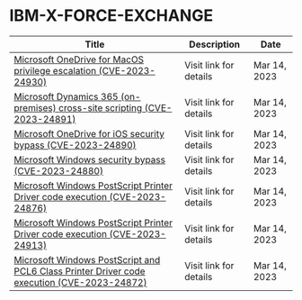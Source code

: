 

# IBM-X-FORCE-EXCHANGE

 |Title|Description|Date|
 |---|---|---|
 |[Microsoft OneDrive for MacOS privilege escalation (CVE-2023-24930)](https://exchange.xforce.ibmcloud.com/activity/list?filter=Vulnerabilities)|Visit link for details|Mar 14, 2023|
 |[Microsoft Dynamics 365 (on-premises) cross-site scripting (CVE-2023-24891)](https://exchange.xforce.ibmcloud.com/activity/list?filter=Vulnerabilities)|Visit link for details|Mar 14, 2023|
 |[Microsoft OneDrive for iOS security bypass (CVE-2023-24890)](https://exchange.xforce.ibmcloud.com/activity/list?filter=Vulnerabilities)|Visit link for details|Mar 14, 2023|
 |[Microsoft Windows security bypass (CVE-2023-24880)](https://exchange.xforce.ibmcloud.com/activity/list?filter=Vulnerabilities)|Visit link for details|Mar 14, 2023|
 |[Microsoft Windows PostScript Printer Driver code execution (CVE-2023-24876)](https://exchange.xforce.ibmcloud.com/activity/list?filter=Vulnerabilities)|Visit link for details|Mar 14, 2023|
 |[Microsoft Windows PostScript Printer Driver code execution (CVE-2023-24913)](https://exchange.xforce.ibmcloud.com/activity/list?filter=Vulnerabilities)|Visit link for details|Mar 14, 2023|
 |[Microsoft Windows PostScript and PCL6 Class Printer Driver code execution (CVE-2023-24872)](https://exchange.xforce.ibmcloud.com/activity/list?filter=Vulnerabilities)|Visit link for details|Mar 14, 2023|
 